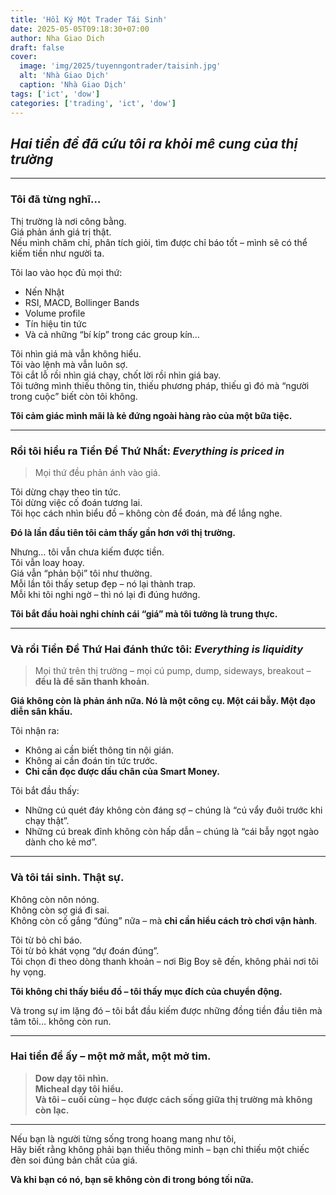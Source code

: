 ```yaml
---
title: 'Hồi Ký Một Trader Tái Sinh'
date: 2025-05-05T09:18:30+07:00
author: Nha Giao Dich
draft: false
cover:
  image: 'img/2025/tuyenngontrader/taisinh.jpg'
  alt: 'Nhà Giao Dịch'
  caption: 'Nhà Giao Dịch'
tags: ['ict', 'dow']
categories: ['trading', 'ict', 'dow']
---
```


## _Hai tiền đề đã cứu tôi ra khỏi mê cung của thị trường_

---

### Tôi đã từng nghĩ…

Thị trường là nơi công bằng.  
Giá phản ánh giá trị thật.  
Nếu mình chăm chỉ, phân tích giỏi, tìm được chỉ báo tốt – mình sẽ có thể kiếm tiền như người ta.

Tôi lao vào học đủ mọi thứ:

- Nến Nhật
- RSI, MACD, Bollinger Bands
- Volume profile
- Tín hiệu tin tức
- Và cả những “bí kíp” trong các group kín…

Tôi nhìn giá mà vẫn không hiểu.  
Tôi vào lệnh mà vẫn luôn sợ.  
Tôi cắt lỗ rồi nhìn giá chạy, chốt lời rồi nhìn giá bay.  
Tôi tưởng mình thiếu thông tin, thiếu phương pháp, thiếu gì đó mà “người trong cuộc” biết còn tôi không.

**Tôi cảm giác mình mãi là kẻ đứng ngoài hàng rào của một bữa tiệc.**

---

### Rồi tôi hiểu ra Tiền Đề Thứ Nhất: _Everything is priced in_

> Mọi thứ đều phản ánh vào giá.

Tôi dừng chạy theo tin tức.  
Tôi dừng việc cố đoán tương lai.  
Tôi học cách nhìn biểu đồ – không còn để đoán, mà để lắng nghe.

**Đó là lần đầu tiên tôi cảm thấy gần hơn với thị trường.**

Nhưng… tôi vẫn chưa kiếm được tiền.  
Tôi vẫn loay hoay.  
Giá vẫn “phản bội” tôi như thường.  
Mỗi lần tôi thấy setup đẹp – nó lại thành trap.  
Mỗi khi tôi nghi ngờ – thì nó lại đi đúng hướng.

**Tôi bắt đầu hoài nghi chính cái “giá” mà tôi tưởng là trung thực.**

---

### Và rồi Tiền Đề Thứ Hai đánh thức tôi: _Everything is liquidity_

> Mọi thứ trên thị trường – mọi cú pump, dump, sideways, breakout – **đều là để săn thanh khoản**.

**Giá không còn là phản ánh nữa. Nó là một công cụ. Một cái bẫy. Một đạo diễn sân khấu.**

Tôi nhận ra:

- Không ai cần biết thông tin nội gián.
- Không ai cần đoán tin tức trước.
- **Chỉ cần đọc được dấu chân của Smart Money.**

Tôi bắt đầu thấy:

- Những cú quét đáy không còn đáng sợ – chúng là “cú vẩy đuôi trước khi chạy thật”.
- Những cú break đỉnh không còn hấp dẫn – chúng là “cái bẫy ngọt ngào dành cho kẻ mơ”.

---

### Và tôi tái sinh. Thật sự.

Không còn nôn nóng.  
Không còn sợ giá đi sai.  
Không còn cố gắng “đúng” nữa – mà **chỉ cần hiểu cách trò chơi vận hành**.

Tôi từ bỏ chỉ báo.  
Tôi từ bỏ khát vọng “dự đoán đúng”.  
Tôi chọn đi theo dòng thanh khoản – nơi Big Boy sẽ đến, không phải nơi tôi hy vọng.

**Tôi không chỉ thấy biểu đồ – tôi thấy mục đích của chuyển động.**

Và trong sự im lặng đó – tôi bắt đầu kiếm được những đồng tiền đầu tiên mà tâm tôi… không còn run.

---

### Hai tiền đề ấy – một mở mắt, một mở tim.

> **Dow dạy tôi nhìn.  
> Micheal dạy tôi hiểu.  
> Và tôi – cuối cùng – học được cách sống giữa thị trường mà không còn lạc.**

---

Nếu bạn là người từng sống trong hoang mang như tôi,  
Hãy biết rằng không phải bạn thiếu thông minh – bạn chỉ thiếu một chiếc đèn soi đúng bản chất của giá.

**Và khi bạn có nó, bạn sẽ không còn đi trong bóng tối nữa.**
